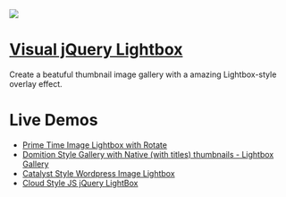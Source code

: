 <a href="http://visuallightbox.com/">
  <img src="http://visuallightbox.com/images/demo/main_demo/part2/data/images2/lightbox_zoom.jpg">
</a>

# [Visual jQuery Lightbox](http://visuallightbox.com/)

Create a beatuful thumbnail image gallery with a amazing Lightbox-style overlay effect.

# Live Demos

*    [Prime Time Image Lightbox with Rotate](http://www.visuallightbox.com/jquery-image-lightbox.html)
*    [Domition Style Gallery with Native (with titles) thumbnails - Lightbox Gallery](http://www.visuallightbox.com/joomla-lightbox-gallery-dominion.html)
*    [Catalyst Style Wordpress Image Lightbox](http://www.visuallightbox.com/wordpress-lightbox-catalyst.html)
*    [Cloud Style JS jQuery LightBox](http://www.visuallightbox.com/js-jquery-cloud-demo.html)